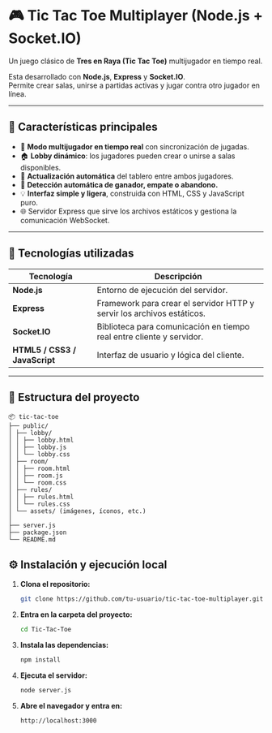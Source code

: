 ﻿# 🎮 Tic Tac Toe Multiplayer (Node.js + Socket.IO)

Un juego clásico de **Tres en Raya (Tic Tac Toe)** multijugador en tiempo real.

Esta desarrollado con **Node.js**, **Express** y **Socket.IO**.  
Permite crear salas, unirse a partidas activas y jugar contra otro jugador en línea.

---

## 🚀 Características principales

- 🧩 **Modo multijugador en tiempo real** con sincronización de jugadas.
- 🏠 **Lobby dinámico**: los jugadores pueden crear o unirse a salas disponibles.
- 🔄 **Actualización automática** del tablero entre ambos jugadores.
- 🏁 **Detección automática de ganador, empate o abandono.**
- 💡 **Interfaz simple y ligera**, construida con HTML, CSS y JavaScript puro.
- 🌐 Servidor Express que sirve los archivos estáticos y gestiona la comunicación WebSocket.

---

## 🧠 Tecnologías utilizadas

| Tecnología | Descripción |
|-------------|--------------|
| **Node.js** | Entorno de ejecución del servidor. |
| **Express** | Framework para crear el servidor HTTP y servir los archivos estáticos. |
| **Socket.IO** | Biblioteca para comunicación en tiempo real entre cliente y servidor. |
| **HTML5 / CSS3 / JavaScript** | Interfaz de usuario y lógica del cliente. |

---

## 📂 Estructura del proyecto
```plaintext
📦 tic-tac-toe
├── public/
│ ├── lobby/
│ │ ├── lobby.html
│ │ ├── lobby.js
│ │ └── lobby.css
│ ├── room/
│ │ ├── room.html
│ │ ├── room.js
│ │ └── room.css
│ ├── rules/
│ │ ├── rules.html
│ │ └── rules.css
│ └── assets/ (imágenes, íconos, etc.)
│
├── server.js
├── package.json
└── README.md
```
## ⚙️ Instalación y ejecución local

1. **Clona el repositorio:**
   ```bash
   git clone https://github.com/tu-usuario/tic-tac-toe-multiplayer.git
   ```

2. **Entra en la carpeta del proyecto:**

   ```bash
   cd Tic-Tac-Toe
   ```

3. **Instala las dependencias:**

   ```bash
   npm install

4. **Ejecuta el servidor:**

    ```bash
    node server.js
    ```

5. **Abre el navegador y entra en:**
    ```bash
    http://localhost:3000
    ```